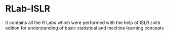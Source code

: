 # RLab-ISLR
It contains all the R Labs which were performed with the help of ISLR sixth edition for understanding of basic statistical and machine learning concepts
